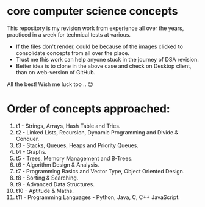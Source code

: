 # core computer science concepts
This repository is my revision work from experience all over the years, practiced in a week for technical tests at various.
- If the files don't render, could be because of the images clicked to consolidate concepts from all over the place.
- Trust me this work can help anyone stuck in the journey of DSA revision.
- Better idea is to clone in the above case and check on Desktop client, than on web-version of GitHub.

All the best! Wish me luck too .. 😊

# Order of concepts approached: 
1. t1 - Strings, Arrays, Hash Table and Tries.
2. t2 - Linked Lists, Recursion, Dynamic Programming and Divide & Conquer.
3. t3 - Stacks, Queues, Heaps and Priority Queues.
4. t4 - Graphs.
5. t5 - Trees, Memory Management and B-Trees.
6. t6 - Algorithm Design & Analysis.
7. t7 - Programming Basics and Vector Type, Object Oriented Design.
8. t8 - Sorting & Searching.
9. t9 - Advanced Data Structures.
10. t10 - Aptitude & Maths.
11. t11 - Programming Languages - Python, Java, C, C++ JavaScript.
